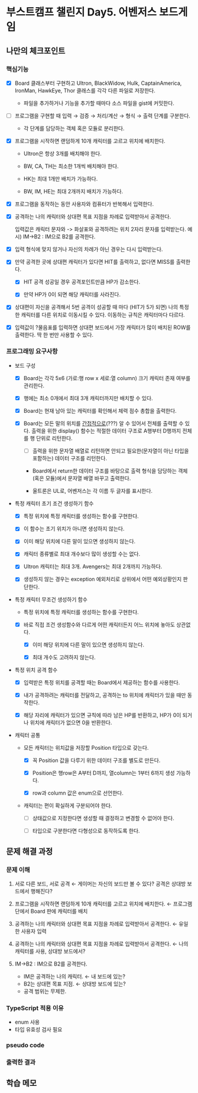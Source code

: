# 부스트캠프 챌린지 Day5. 어벤저스 보드게임

## 나만의 체크포인트

### 핵심기능

-   [x] Board 클래스부터 구현하고 Ultron, BlackWidow, Hulk, CaptainAmerica, IronMan, HawkEye, Thor 클래스를 각각 다른 파일로 저장한다.

    -   파일을 추가하거나 기능을 추가할 때마다 소스 파일을 gist에 커밋한다.

-   [ ] 프로그램을 구현할 때 입력 → 검증 → 처리/계산 → 형식 → 출력 단계를 구분한다.

    -   각 단계를 담당하는 객체 혹은 모듈로 분리한다.

-   [x] 프로그램을 시작하면 랜덤하게 10개 캐릭터를 고르고 위치에 배치한다.

    -   Ultron은 항상 3개를 배치해야 한다.

    -   BW, CA, TH는 최소한 1개씩 배치해야 한다.

    -   HK는 최대 1개만 배치가 가능하다.

    -   BW, IM, HE는 최대 2개까지 배치가 가능하다.

-   [x] 프로그램을 동작하는 동안 사용자와 컴퓨터가 반복해서 입력한다.

-   [x] 공격하는 나의 캐릭터와 상대편 목표 지점을 차례로 입력받아서 공격한다.

    입력값은 캐릭터 문자와 -> 화살표와 공격하려는 위치 2자리 문자를 입력받는다.
    예시) IM->B2 : IM으로 B2를 공격한다.

-   [x] 입력 형식에 맞지 않거나 자신의 차례가 아닌 경우는 다시 입력받는다.

-   [x] 만약 공격한 곳에 상대편 캐릭터가 있다면 HIT를 출력하고, 없다면 MISS를 출력한다.

    -   [x] HIT 공격 성공일 경우 공격포인트만큼 HP가 감소한다.

    -   [x] 만약 HP가 0이 되면 해당 캐릭터를 사라진다.

-   [x] 상대편이 자신을 공격해서 5번 공격이 성공할 때 마다 (HIT가 5가 되면) 나의 특정한 캐릭터를 다른 위치로 이동시킬 수 있다. 이동하는 규칙은 캐릭터마다 다르다.

-   [x] 입력값이 ?물음표를 입력하면 상대편 보드에서 가장 캐릭터가 많이 배치된 ROW를 출력한다. 딱 한 번만 사용할 수 있다.

### 프로그래밍 요구사항

-   보드 구성

    -   [x] Board는 각각 5x6 (가로:행 row x 세로:열 column) 크기 캐릭터 존재 여부를 관리한다.

    -   [x] 행에는 최소 0개에서 최대 3개 캐릭터까지만 배치할 수 있다.

    -   [x] Board는 현재 남아 있는 캐릭터를 확인해서 체력 점수 총합을 출력한다.

    -   [x] Board는 모든 말의 위치를 <u>간접적으로</u>(???) 알 수 있어서 전체를 출력할 수 있다. 출력을 위한 display() 함수는 적절한 데이터 구조로 A행부터 D행까지 전체를 행 단위로 리턴한다.

        -   [ ] 출력을 위한 문자열 배열로 리턴하면 안되고 필요한(문자열이 아닌 타입을 포함하는) 데이터 구조를 리턴한다.

        -   Board에서 return한 데이터 구조를 바탕으로 출력 형식을 담당하는 객체(혹은 모듈)에서 문자열 배열 바꾸고 출력한다.

        -   울트론은 UL로, 어벤저스는 각 이름 두 글자를 표시한다.

-   특정 캐릭터 초기 조건 생성하기 함수

    -   [x] 특정 위치에 특정 캐릭터를 생성하는 함수를 구현한다.

    -   [x] 이 함수는 초기 위치가 아니면 생성하지 않는다.

    -   [x] 이미 해당 위치에 다른 말이 있으면 생성하지 않는다.

    -   [x] 캐릭터 종류별로 최대 개수보다 많이 생성할 수는 없다.

    -   [x] Ultron 캐릭터는 최대 3개. Avengers는 최대 2개까지 가능하다.

    -   [x] 생성하지 않는 경우는 exception 예외처리로 상위에서 어떤 예외상황인지 판단한다.

-   특정 캐릭터 무조건 생성하기 함수

    -   특정 위치에 특정 캐릭터를 생성하는 함수를 구현한다.

    -   [x] 바로 직접 조건 생성함수와 다르게 어떤 캐릭터든지 어느 위치에 놓아도 상관없다.

        -   [x] 이미 해당 위치에 다른 말이 있으면 생성하지 않는다.

        -   [x] 최대 개수도 고려하지 않는다.

-   특정 위치 공격 함수

    -   [x] 입력받은 특정 위치를 공격할 때는 Board에서 제공하는 함수를 사용한다.

    -   [x] 내가 공격하려는 캐릭터를 전달하고, 공격하는 to 위치에 캐릭터가 있을 때만 동작한다.

    -   [x] 해당 자리에 캐릭터가 있으면 규칙에 따라 남은 HP를 반환하고, HP가 0이 되거나 위치에 캐릭터가 없으면 0을 반환한다.

-   캐릭터 공통

    -   모든 캐릭터는 위치값을 저장할 Position 타입으로 갖는다.

        -   [x] 꼭 Position 값을 다루기 위한 데이터 구조를 별도로 만든다.

        -   [x] Position은 행row은 A부터 D까지, 열column는 1부터 6까지 생성 가능하다.

        -   [x] row과 column 값은 enum으로 선언한다.

    -   캐릭터는 편이 확실하게 구분되어야 한다.

        -   [ ] 상태값으로 지정한다면 생성할 때 결정하고 변경할 수 없어야 한다.

        -   [ ] 타입으로 구분한다면 다형성으로 동작하도록 한다.

## 문제 해결 과정

### 문제 이해

1. 서로 다른 보드, 서로 공격
   &leftarrow; 게이머는 자신의 보드만 볼 수 있다? 공격은 상대방 보드에서 행해진다?

2. 프로그램을 시작하면 랜덤하게 10개 캐릭터를 고르고 위치에 배치한다.
   &leftarrow; 프로그램 단에서 Board 판에 캐릭터를 배치

3. 공격하는 나의 캐릭터와 상대편 목표 지점을 차례로 입력받아서 공격한다.
   &leftarrow; 유일한 사용자 입력

4. 공격하는 나의 캐릭터와 상대편 목표 지점을 차례로 입력받아서 공격한다.
   &leftarrow; 나의 캐릭터를 사용, 상대방 보드에서?

5. IM->B2 : IM으로 B2를 공격한다.
    - IM은 공격하는 나의 캐릭터. &leftarrow; 내 보드에 있는?
    - B2는 상대편 목표 지점. &leftarrow; 상대방 보드에 있는?
    - 공격 범위는 무제한.

### TypeScript 적용 이유

-   enum 사용
-   타입 유효성 검사 필요

### pseudo code

### 출력한 결과

## 학습 메모
